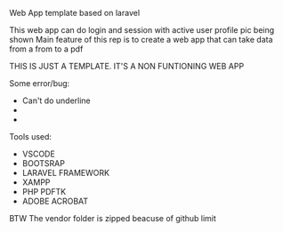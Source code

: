 Web App template based on laravel

This web app can do login and session with active user profile pic being shown
Main feature of this rep is to create a web app that can take data from a from to a pdf

THIS IS JUST A TEMPLATE. IT'S A NON FUNTIONING WEB APP

Some error/bug:

- Can't do underline
-
-

Tools used:

- VSCODE
- BOOTSRAP
- LARAVEL FRAMEWORK
- XAMPP
- PHP PDFTK
- ADOBE ACROBAT

BTW The vendor folder is zipped beacuse of github limit
